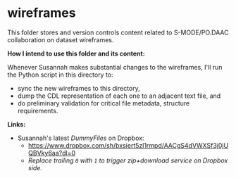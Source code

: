 # wireframes

This folder stores and version controls content related to S-MODE/PO.DAAC collaboration on dataset wireframes.

**How I intend to use this folder and its content:**

Whenever Susannah makes substantial changes to the wireframes, I'll run the Python script in this directory to:

* sync the new wireframes to this directory, 
* dump the CDL representation of each one to an adjacent text file, and 
* do preliminary validation for critical file metadata, structure requirements.

**Links:**

* Susannah's latest *DummyFiles* on Dropbox:
  * https://www.dropbox.com/sh/bxsiert5zl1rmpd/AACgS4dVWXSf3j0jUQBVky6aa?dl=0
  * *Replace trailing `0` with `1` to trigger zip+download service on Dropbox side.*


